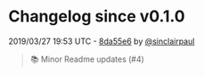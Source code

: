 # Changelog since v0.1.0

2019/03/27 19:53 UTC - [8da55e6](https://github.com/hassio-addons/addon-vscode/commit/8da55e699d77dbff3bc093154990b110dd0fc534) by [@sinclairpaul](https://github.com/sinclairpaul)
> :books: Minor Readme updates (#4) 

